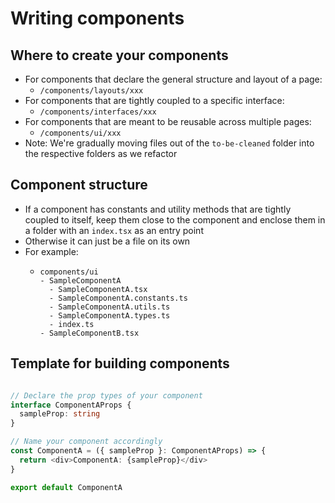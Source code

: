 # Writing components

## Where to create your components

- For components that declare the general structure and layout of a page:
  - `/components/layouts/xxx`
- For components that are tightly coupled to a specific interface:
  - `/components/interfaces/xxx`
- For components that are meant to be reusable across multiple pages:
  - `/components/ui/xxx`
- Note: We're gradually moving files out of the `to-be-cleaned` folder into the respective folders as we refactor

## Component structure

- If a component has constants and utility methods that are tightly coupled to itself, keep them close to the component and enclose them in a folder with an `index.tsx` as an entry point
- Otherwise it can just be a file on its own
- For example:
  - ```
    components/ui
    - SampleComponentA
      - SampleComponentA.tsx
      - SampleComponentA.constants.ts
      - SampleComponentA.utils.ts
      - SampleComponentA.types.ts
      - index.ts
    - SampleComponentB.tsx
    ```

## Template for building components

```ts

// Declare the prop types of your component
interface ComponentAProps {
  sampleProp: string
}

// Name your component accordingly
const ComponentA = ({ sampleProp }: ComponentAProps) => {
  return <div>ComponentA: {sampleProp}</div>
}

export default ComponentA
```